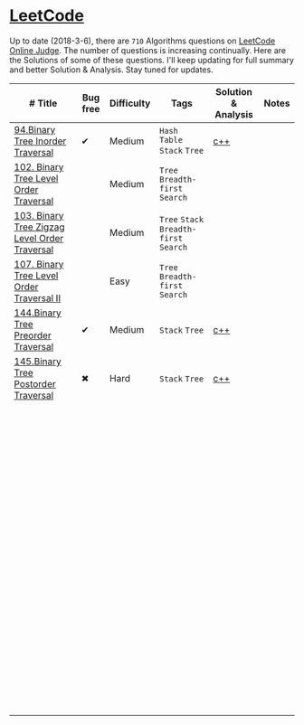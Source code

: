 # [LeetCode](https://leetcode.com/problemset/algorithms/)

Up to date (2018-3-6), there are `710` Algorithms questions on [LeetCode Online Judge](https://leetcode.com/). 
The number of questions is increasing continually.
Here are the Solutions of some of these questions.
I'll keep updating for full summary and better Solution & Analysis. Stay tuned for updates.

| # Title                                  | Bug free | Difficulty | Tags                                   | Solution & Analysis                      | Notes |
| ---------------------------------------- | -------- | ---------- | -------------------------------------- | ---------------------------------------- | ----- |
| [94.Binary Tree Inorder Traversal](https://leetcode.com/problems/binary-tree-inorder-traversal/description/) | ✔        | Medium     | `Hash Table` `Stack` `Tree`            | [c++](./C++/94.binary-tree-inorder-traversal.cpp) |       |
| [102. Binary Tree Level Order Traversal](https://leetcode.com/problems/binary-tree-level-order-traversal/description/) |          | Medium     | `Tree` `Breadth-first Search`          |                                          |       |
| [103. Binary Tree Zigzag Level Order Traversal](https://leetcode.com/problems/binary-tree-zigzag-level-order-traversal/description/) |          | Medium     | `Tree` `Stack`  `Breadth-first Search` |                                          |       |
| [107. Binary Tree Level Order Traversal II](https://leetcode.com/problems/binary-tree-level-order-traversal-ii/description/) |          | Easy       | `Tree` `Breadth-first Search`          |                                          |       |
| [144.Binary Tree Preorder Traversal]()   | ✔        | Medium     | `Stack` `Tree`                         | [c++](./C++/144.binary-tree-preorder-traversal.cpp) |       |
| [145.Binary Tree Postorder Traversal]()  | ✖        | Hard       | `Stack` `Tree`                         | [c++](./C++/145.binary-tree-postorder-traversal.cpp) |       |
|                                          |          |            |                                        |                                          |       |
|                                          |          |            |                                        |                                          |       |
|                                          |          |            |                                        |                                          |       |
|                                          |          |            |                                        |                                          |       |
|                                          |          |            |                                        |                                          |       |
|                                          |          |            |                                        |                                          |       |
|                                          |          |            |                                        |                                          |       |
|                                          |          |            |                                        |                                          |       |
|                                          |          |            |                                        |                                          |       |
|                                          |          |            |                                        |                                          |       |
|                                          |          |            |                                        |                                          |       |
|                                          |          |            |                                        |                                          |       |
|                                          |          |            |                                        |                                          |       |
|                                          |          |            |                                        |                                          |       |
|                                          |          |            |                                        |                                          |       |
|                                          |          |            |                                        |                                          |       |
|                                          |          |            |                                        |                                          |       |
|                                          |          |            |                                        |                                          |       |
|                                          |          |            |                                        |                                          |       |
|                                          |          |            |                                        |                                          |       |
|                                          |          |            |                                        |                                          |       |
|                                          |          |            |                                        |                                          |       |
|                                          |          |            |                                        |                                          |       |
|                                          |          |            |                                        |                                          |       |
|                                          |          |            |                                        |                                          |       |
|                                          |          |            |                                        |                                          |       |
|                                          |          |            |                                        |                                          |       |
|                                          |          |            |                                        |                                          |       |
|                                          |          |            |                                        |                                          |       |
|                                          |          |            |                                        |                                          |       |
|                                          |          |            |                                        |                                          |       |
|                                          |          |            |                                        |                                          |       |
|                                          |          |            |                                        |                                          |       |
|                                          |          |            |                                        |                                          |       |
|                                          |          |            |                                        |                                          |       |
|                                          |          |            |                                        |                                          |       |
|                                          |          |            |                                        |                                          |       |
|                                          |          |            |                                        |                                          |       |
|                                          |          |            |                                        |                                          |       |
|                                          |          |            |                                        |                                          |       |
|                                          |          |            |                                        |                                          |       |
|                                          |          |            |                                        |                                          |       |
|                                          |          |            |                                        |                                          |       |
|                                          |          |            |                                        |                                          |       |
|                                          |          |            |                                        |                                          |       |
|                                          |          |            |                                        |                                          |       |
|                                          |          |            |                                        |                                          |       |
|                                          |          |            |                                        |                                          |       |
|                                          |          |            |                                        |                                          |       |
|                                          |          |            |                                        |                                          |       |
|                                          |          |            |                                        |                                          |       |
|                                          |          |            |                                        |                                          |       |
|                                          |          |            |                                        |                                          |       |
|                                          |          |            |                                        |                                          |       |
|                                          |          |            |                                        |                                          |       |
|                                          |          |            |                                        |                                          |       |
|                                          |          |            |                                        |                                          |       |
|                                          |          |            |                                        |                                          |       |
|                                          |          |            |                                        |                                          |       |
|                                          |          |            |                                        |                                          |       |
|                                          |          |            |                                        |                                          |       |
|                                          |          |            |                                        |                                          |       |
|                                          |          |            |                                        |                                          |       |
|                                          |          |            |                                        |                                          |       |
|                                          |          |            |                                        |                                          |       |
|                                          |          |            |                                        |                                          |       |
|                                          |          |            |                                        |                                          |       |
|                                          |          |            |                                        |                                          |       |
|                                          |          |            |                                        |                                          |       |
|                                          |          |            |                                        |                                          |       |
|                                          |          |            |                                        |                                          |       |
|                                          |          |            |                                        |                                          |       |
|                                          |          |            |                                        |                                          |       |
|                                          |          |            |                                        |                                          |       |
|                                          |          |            |                                        |                                          |       |
|                                          |          |            |                                        |                                          |       |
|                                          |          |            |                                        |                                          |       |
|                                          |          |            |                                        |                                          |       |
|                                          |          |            |                                        |                                          |       |
|                                          |          |            |                                        |                                          |       |
|                                          |          |            |                                        |                                          |       |
|                                          |          |            |                                        |                                          |       |
|                                          |          |            |                                        |                                          |       |
|                                          |          |            |                                        |                                          |       |
|                                          |          |            |                                        |                                          |       |
|                                          |          |            |                                        |                                          |       |
|                                          |          |            |                                        |                                          |       |
|                                          |          |            |                                        |                                          |       |
|                                          |          |            |                                        |                                          |       |
|                                          |          |            |                                        |                                          |       |
|                                          |          |            |                                        |                                          |       |
|                                          |          |            |                                        |                                          |       |



